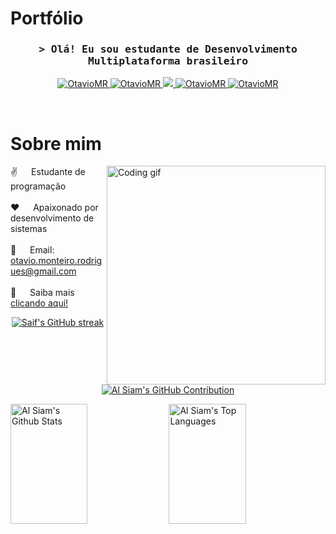 # Portfólio


<!-- Intro  -->
<h3 align="center">
        <samp>&gt; Olá! Eu sou estudante de Desenvolvimento Multiplataforma brasileiro </samp>
</h3>

<p align="center">
 <a href="#" target="blank">
  <img src="https://img.shields.io/badge/GitLab-330F63?style=for-the-badge&logo=gitlab&logoColor=white" alt="OtavioMR" />
 </a>
 <a href="https://linkedin.com/in/ot%C3%A1vio-monteiro-465559252" target="_blank">
  <img src="https://img.shields.io/badge/LinkedIn-0077B5?style=for-the-badge&logo=linkedin&logoColor=white" alt="OtavioMR"/>
 </a>
 <!-- <a href="https://dev.to/OtavioMR" target="_blank">
  <img src="https://img.shields.io/badge/dev.to-0A0A0A?style=for-the-badge&logo=dev.to&logoColor=white" alt="OtavioMR" />
 </a> -->
 <a href="#" target="_blank">
  <img src="https://img.shields.io/badge/Twitter-1DA1F2?style=for-the-badge&logo=twitter&logoColor=white" />
 </a>
 <a href="#" target="_blank">
  <img src="https://img.shields.io/badge/Instagram-E4405F?style=for-the-badge&logo=instagram&logoColor=white" alt="OtavioMR" />
 </a> 
 <a href="https://github.com/OtavioMR" target="_blank">
  <img src="https://img.shields.io/badge/GitHub-100000?style=for-the-badge&logo=github&logoColor=white" alt="OtavioMR"  />
  </a> 
</p>
<br />

<!-- About Section -->
 # Sobre mim
 
<p>
 <img align="right" width="350" src="/assets/programmer.gif" alt="Coding gif" />
  
 ✌️ &emsp; Estudante de programação <br/><br/>
 ❤️ &emsp; Apaixonado por desenvolvimento de sistemas<br/><br/>
 📧 &emsp; Email: otavio.monteiro.rodrigues@gmail.com<br/><br/>
 💬 &emsp; Saiba mais  <a href="#" target="_blank">clicando aqui!</a>

</p>

<p align="center">
  <a href="https://github.com/OtavioMR">
    <img src="https://github-readme-streak-stats.herokuapp.com/?user=OtavioMR&theme=radical&border=7F3FBF&background=0D1117" alt="Saif's GitHub streak"/>
  </a>
</p>

<p align="center">
  <a href="https://github.com/OtavioMR">
    <img src="https://github-profile-summary-cards.vercel.app/api/cards/profile-details?username=OtavioMR&theme=radical" alt="Al Siam's GitHub Contribution"/>
  </a>
</p>

<a> 
    <a href="https://github.com/OtavioMR"><img alt="Al Siam's Github Stats" src="https://denvercoder1-github-readme-stats.vercel.app/api?username=OtavioMR&show_icons=true&count_private=true&theme=react&border_color=7F3FBF&bg_color=0D1117&title_color=F85D7F&icon_color=F8D866" height="192px" width="49.5%"/></a>
  <a href="https://github.com/OtavioMR"><img alt="Al Siam's Top Languages" src="https://denvercoder1-github-readme-stats.vercel.app/api/top-langs/?username=OtavioMR&langs_count=8&layout=compact&theme=react&border_color=7F3FBF&bg_color=0D1117&title_color=F85D7F&icon_color=F8D866" height="192px" width="49.5%"/></a>
  <br/>
</a>
